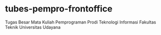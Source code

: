 # tubes-pempro-frontoffice
Tugas Besar Mata Kuliah Pemprograman Prodi Teknologi Informasi Fakultas Teknik Universitas Udayana
